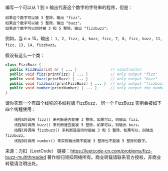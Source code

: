 编写一个可以从 1 到 n 输出代表这个数字的字符串的程序，但是：

    如果这个数字可以被 3 整除，输出 "fizz"。
    如果这个数字可以被 5 整除，输出 "buzz"。
    如果这个数字可以同时被 3 和 5 整除，输出 "fizzbuzz"。

例如，当 n = 15，输出： `1, 2, fizz, 4, buzz, fizz, 7, 8, fizz, buzz, 11, fizz, 13, 14, fizzbuzz`。

假设有这么一个类：

```java
class FizzBuzz {
  public FizzBuzz(int n) { ... }               // constructor
  public void fizz(printFizz) { ... }          // only output "fizz"
  public void buzz(printBuzz) { ... }          // only output "buzz"
  public void fizzbuzz(printFizzBuzz) { ... }  // only output "fizzbuzz"
  public void number(printNumber) { ... }      // only output the numbers
}
```

请你实现一个有四个线程的多线程版  FizzBuzz， 同一个 FizzBuzz 实例会被如下四个线程使用：
```
    线程A将调用 fizz() 来判断是否能被 3 整除，如果可以，则输出 fizz。
    线程B将调用 buzz() 来判断是否能被 5 整除，如果可以，则输出 buzz。
    线程C将调用 fizzbuzz() 来判断是否同时能被 3 和 5 整除，如果可以，则输出 fizzbuzz。
    线程D将调用 number() 来实现输出既不能被 3 整除也不能被 5 整除的数字。
```

来源：力扣（LeetCode）
链接：https://leetcode-cn.com/problems/fizz-buzz-multithreaded
著作权归领扣网络所有。商业转载请联系官方授权，非商业转载请注明出处。

